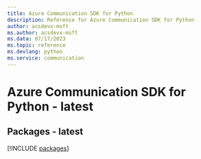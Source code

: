 ```yaml
---
title: Azure Communication SDK for Python
description: Reference for Azure Communication SDK for Python
author: acsdevx-msft
ms.author: acsdevx-msft
ms.data: 07/17/2023
ms.topic: reference
ms.devlang: python
ms.service: communication
---
```

# Azure Communication SDK for Python - latest
## Packages - latest
[!INCLUDE [packages](communication-index.md)]